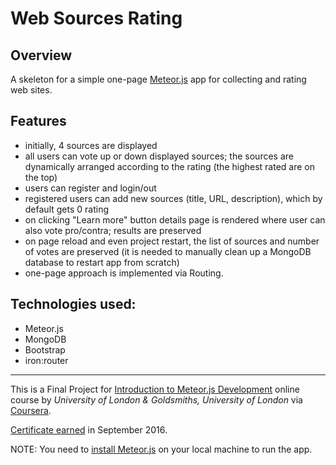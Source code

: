 # Web Sources Rating

## Overview

A skeleton for a simple one-page [Meteor.js](https://www.meteor.com/) app for collecting and rating web sites.

## Features
- initially, 4 sources are displayed
- all users can vote up or down displayed sources; the sources are dynamically arranged according to the rating (the highest rated are on the top)
- users can register and login/out
- registered users can add new sources (title, URL, description), which by default gets 0 rating
- on clicking "Learn more" button details page is rendered where user can also vote pro/contra; results are preserved
- on page reload and even project restart, the list of sources and number of votes are preserved (it is needed to manually clean up a MongoDB database to restart app from scratch)
- one-page approach is implemented via Routing.

## Technologies used:

- Meteor.js
- MongoDB
- Bootstrap
- iron:router

------

This is a Final Project for [Introduction to Meteor.js Development](https://www.coursera.org/account/accomplishments/certificate/QL6DVTFWAJ7L) online course by _University of London & Goldsmiths, University of London_ via [Coursera](https://www.coursera.org).

[Certificate earned](https://www.coursera.org/account/accomplishments/certificate/QL6DVTFWAJ7L) in September 2016.

NOTE: You need to [install Meteor.js](https://www.meteor.com/install) on your local machine to run the app.
